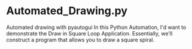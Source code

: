 # Automated_Drawing.py
Automated drawing with pyautogui
In this Python Automation, I'd want to demonstrate the Draw in Square Loop Application. Essentially, we'll construct a program that allows you to draw a square spiral.
